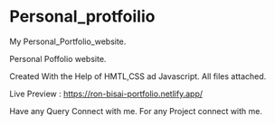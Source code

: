 # Personal_protfoilio
My Personal_Portfolio_website.

Personal Poffolio website.

Created With the Help of HMTL,CSS ad Javascript.
All files attached.

Live Preview : https://ron-bisai-portfolio.netlify.app/

Have any Query Connect with me.
For any Project connect with me.


